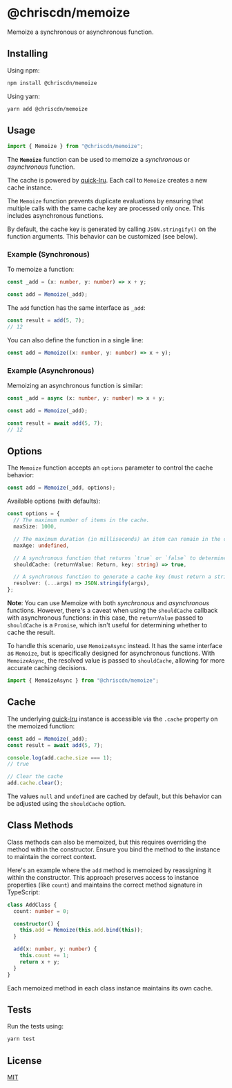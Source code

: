 # @chriscdn/memoize

Memoize a synchronous or asynchronous function.

## Installing

Using npm:

```bash
npm install @chriscdn/memoize
```

Using yarn:

```bash
yarn add @chriscdn/memoize
```

## Usage

```ts
import { Memoize } from "@chriscdn/memoize";
```

The **`Memoize`** function can be used to memoize a _synchronous_ or _asynchronous_ function.

The cache is powered by [quick-lru](https://www.npmjs.com/package/quick-lru). Each call to `Memoize` creates a new cache instance.

The `Memoize` function prevents duplicate evaluations by ensuring that multiple calls with the same cache key are processed only once. This includes asynchronous functions.

By default, the cache key is generated by calling `JSON.stringify()` on the function arguments. This behavior can be customized (see below).

### Example (Synchronous)

To memoize a function:

```ts
const _add = (x: number, y: number) => x + y;

const add = Memoize(_add);
```

The `add` function has the same interface as `_add`:

```ts
const result = add(5, 7);
// 12
```

You can also define the function in a single line:

```ts
const add = Memoize((x: number, y: number) => x + y);
```

### Example (Asynchronous)

Memoizing an asynchronous function is similar:

```ts
const _add = async (x: number, y: number) => x + y;

const add = Memoize(_add);

const result = await add(5, 7);
// 12
```

## Options

The `Memoize` function accepts an `options` parameter to control the cache behavior:

```ts
const add = Memoize(_add, options);
```

Available options (with defaults):

```ts
const options = {
  // The maximum number of items in the cache.
  maxSize: 1000,

  // The maximum duration (in milliseconds) an item can remain in the cache. If set to `undefined`, the item will not expire due to time constraints.
  maxAge: undefined,

  // A synchronous function that returns `true` or `false` to determine whether to add the returnValue to the cache.
  shouldCache: (returnValue: Return, key: string) => true,

  // A synchronous function to generate a cache key (must return a string).
  resolver: (...args) => JSON.stringify(args),
};
```

**Note**: You can use Memoize with both _synchronous_ and _asynchronous_ functions. However, there's a caveat when using the `shouldCache` callback with asynchronous functions: in this case, the `returnValue` passed to `shouldCache` is a `Promise`, which isn't useful for determining whether to cache the result.

To handle this scenario, use `MemoizeAsync` instead. It has the same interface as `Memoize`, but is specifically designed for asynchronous functions. With `MemoizeAsync`, the resolved value is passed to `shouldCache`, allowing for more accurate caching decisions.

```ts
import { MemoizeAsync } from "@chriscdn/memoize";
```

## Cache

The underlying [quick-lru](https://www.npmjs.com/package/quick-lru) instance is accessible via the `.cache` property on the memoized function:

```ts
const add = Memoize(_add);
const result = await add(5, 7);

console.log(add.cache.size === 1);
// true

// Clear the cache
add.cache.clear();
```

The values `null` and `undefined` are cached by default, but this behavior can be adjusted using the `shouldCache` option.

## Class Methods

Class methods can also be memoized, but this requires overriding the method within the constructor. Ensure you bind the method to the instance to maintain the correct context.

Here's an example where the `add` method is memoized by reassigning it within the constructor. This approach preserves access to instance properties (like `count`) and maintains the correct method signature in TypeScript:

```ts
class AddClass {
  count: number = 0;

  constructor() {
    this.add = Memoize(this.add.bind(this));
  }

  add(x: number, y: number) {
    this.count += 1;
    return x + y;
  }
}
```

Each memoized method in each class instance maintains its own cache.

## Tests

Run the tests using:

```bash
yarn test
```

## License

[MIT](LICENSE)
